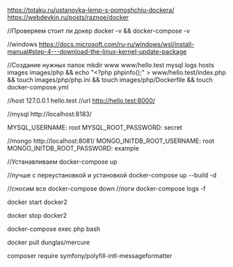 https://totaku.ru/ustanovka-lemp-s-pomoshchiu-dockera/
https://webdevkin.ru/posts/raznoe/docker

//Проверяем стоит ли докер
docker -v && docker-compose -v

//windows
https://docs.microsoft.com/ru-ru/windows/wsl/install-manual#step-4---download-the-linux-kernel-update-package

//Создание нужных папок
mkdir www www/hello.test mysql logs hosts images images/php && echo "<?php phpinfo();" > www/hello.test/index.php && touch images/php/php.ini && touch images/php/Dockerfile && touch docker-compose.yml

//host
127.0.0.1 hello.test
//url
http://hello.test:8000/

//mysql
http://localhost:8183/

MYSQL_USERNAME: root
MYSQL_ROOT_PASSWORD: secret

//mongo
http://localhost:8081/
MONGO_INITDB_ROOT_USERNAME: root
MONGO_INITDB_ROOT_PASSWORD: example


//Устанавливаем
docker-compose up

//лучше с переустановкой и установкой
docker-compose up --build -d

//сносим все
docker-compose down
//логи
docker-compose logs -f

docker start docker2

docker stop docker2

docker-compose exec php bash


docker pull dunglas/mercure

composer require symfony/polyfill-intl-messageformatter
